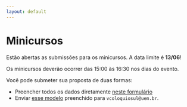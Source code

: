 ```yaml
---
layout: default
---
```


<h1 class="display-5 mb-3">
    Minicursos
</h1>

Estão abertas as submissões para os minicursos. A data limite é **13/06**!

Os minicursos deverão ocorrer das 15:00 às 16:30 nos dias do evento.

Você pode submeter sua proposta de duas formas:

  - Preencher todos os dados diretamente [neste formulário](https://docs.google.com/forms/d/e/1FAIpQLScgq3CFsvY8-xC84AL_8oHD1bHm41IACPnpeiaVImDQ2Usz9Q/viewform?usp=sf_link)
  - Enviar [esse modelo](../../assets/latex/modelo-minicurso.tex) preenchido
para `vcoloquiosul@uem.br`.
